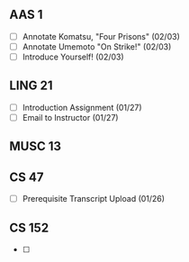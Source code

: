 ## AAS 1
* [ ] Annotate Komatsu, "Four Prisons" (02/03)
* [ ] Annotate Umemoto "On Strike!" (02/03)
* [ ] Introduce Yourself! (02/03)
## LING 21
* [ ] Introduction Assignment (01/27)
* [ ] Email to Instructor (01/27)
## MUSC 13

## CS 47
* [ ] Prerequisite Transcript Upload (01/26)
## CS 152
* [ ] 